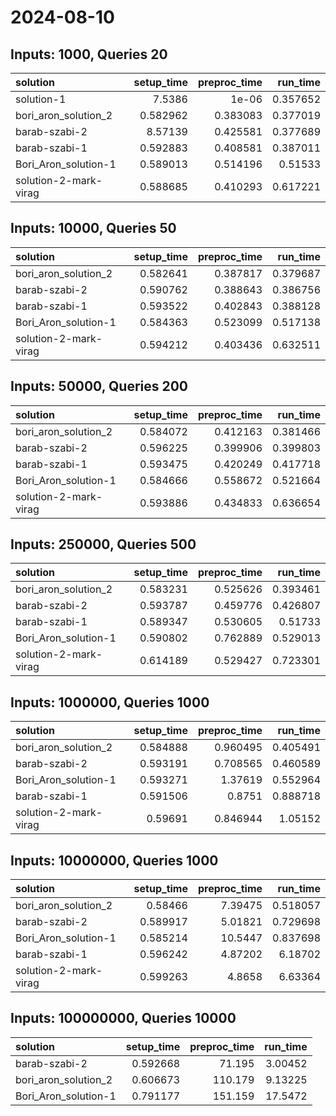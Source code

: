 # 2024-08-10

## Inputs: 1000, Queries 20

| solution              |   setup_time |   preproc_time |   run_time |
|:----------------------|-------------:|---------------:|-----------:|
| solution-1            |     7.5386   |       1e-06    |   0.357652 |
| bori_aron_solution_2  |     0.582962 |       0.383083 |   0.377019 |
| barab-szabi-2         |     8.57139  |       0.425581 |   0.377689 |
| barab-szabi-1         |     0.592883 |       0.408581 |   0.387011 |
| Bori_Aron_solution-1  |     0.589013 |       0.514196 |   0.51533  |
| solution-2-mark-virag |     0.588685 |       0.410293 |   0.617221 |

## Inputs: 10000, Queries 50

| solution              |   setup_time |   preproc_time |   run_time |
|:----------------------|-------------:|---------------:|-----------:|
| bori_aron_solution_2  |     0.582641 |       0.387817 |   0.379687 |
| barab-szabi-2         |     0.590762 |       0.388643 |   0.386756 |
| barab-szabi-1         |     0.593522 |       0.402843 |   0.388128 |
| Bori_Aron_solution-1  |     0.584363 |       0.523099 |   0.517138 |
| solution-2-mark-virag |     0.594212 |       0.403436 |   0.632511 |

## Inputs: 50000, Queries 200

| solution              |   setup_time |   preproc_time |   run_time |
|:----------------------|-------------:|---------------:|-----------:|
| bori_aron_solution_2  |     0.584072 |       0.412163 |   0.381466 |
| barab-szabi-2         |     0.596225 |       0.399906 |   0.399803 |
| barab-szabi-1         |     0.593475 |       0.420249 |   0.417718 |
| Bori_Aron_solution-1  |     0.584666 |       0.558672 |   0.521664 |
| solution-2-mark-virag |     0.593886 |       0.434833 |   0.636654 |

## Inputs: 250000, Queries 500

| solution              |   setup_time |   preproc_time |   run_time |
|:----------------------|-------------:|---------------:|-----------:|
| bori_aron_solution_2  |     0.583231 |       0.525626 |   0.393461 |
| barab-szabi-2         |     0.593787 |       0.459776 |   0.426807 |
| barab-szabi-1         |     0.589347 |       0.530605 |   0.51733  |
| Bori_Aron_solution-1  |     0.590802 |       0.762889 |   0.529013 |
| solution-2-mark-virag |     0.614189 |       0.529427 |   0.723301 |

## Inputs: 1000000, Queries 1000

| solution              |   setup_time |   preproc_time |   run_time |
|:----------------------|-------------:|---------------:|-----------:|
| bori_aron_solution_2  |     0.584888 |       0.960495 |   0.405491 |
| barab-szabi-2         |     0.593191 |       0.708565 |   0.460589 |
| Bori_Aron_solution-1  |     0.593271 |       1.37619  |   0.552964 |
| barab-szabi-1         |     0.591506 |       0.8751   |   0.888718 |
| solution-2-mark-virag |     0.59691  |       0.846944 |   1.05152  |

## Inputs: 10000000, Queries 1000

| solution              |   setup_time |   preproc_time |   run_time |
|:----------------------|-------------:|---------------:|-----------:|
| bori_aron_solution_2  |     0.58466  |        7.39475 |   0.518057 |
| barab-szabi-2         |     0.589917 |        5.01821 |   0.729698 |
| Bori_Aron_solution-1  |     0.585214 |       10.5447  |   0.837698 |
| barab-szabi-1         |     0.596242 |        4.87202 |   6.18702  |
| solution-2-mark-virag |     0.599263 |        4.8658  |   6.63364  |

## Inputs: 100000000, Queries 10000

| solution             |   setup_time |   preproc_time |   run_time |
|:---------------------|-------------:|---------------:|-----------:|
| barab-szabi-2        |     0.592668 |         71.195 |    3.00452 |
| bori_aron_solution_2 |     0.606673 |        110.179 |    9.13225 |
| Bori_Aron_solution-1 |     0.791177 |        151.159 |   17.5472  |